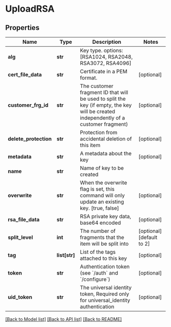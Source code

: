 # UploadRSA

## Properties
Name | Type | Description | Notes
------------ | ------------- | ------------- | -------------
**alg** | **str** | Key type. options: [RSA1024, RSA2048, RSA3072, RSA4096] | 
**cert_file_data** | **str** | Certificate in a PEM format. | [optional] 
**customer_frg_id** | **str** | The customer fragment ID that will be used to split the key (if empty, the key will be created independently of a customer fragment) | [optional] 
**delete_protection** | **str** | Protection from accidental deletion of this item | [optional] 
**metadata** | **str** | A metadata about the key | [optional] 
**name** | **str** | Name of key to be created | 
**overwrite** | **str** | When the overwrite flag is set, this command will only update an existing key. [true, false] | [optional] 
**rsa_file_data** | **str** | RSA private key data, base64 encoded | [optional] 
**split_level** | **int** | The number of fragments that the item will be split into | [optional] [default to 2]
**tag** | **list[str]** | List of the tags attached to this key | [optional] 
**token** | **str** | Authentication token (see &#x60;/auth&#x60; and &#x60;/configure&#x60;) | [optional] 
**uid_token** | **str** | The universal identity token, Required only for universal_identity authentication | [optional] 

[[Back to Model list]](../README.md#documentation-for-models) [[Back to API list]](../README.md#documentation-for-api-endpoints) [[Back to README]](../README.md)


